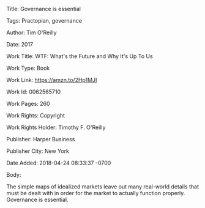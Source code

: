 Title:  Governance is essential

Tags:   Practopian, governance

Author: Tim O'Reilly

Date:   2017

Work Title: WTF: What's the Future and Why It's Up To Us

Work Type: Book

Work Link: https://amzn.to/2Hp1MJI

Work Id: 0062565710

Work Pages: 260

Work Rights: Copyright

Work Rights Holder: Timothy F. O'Reilly

Publisher: Harper Business

Publisher City: New York

Date Added: 2018-04-24 08:33:37 -0700

Body: 

The simple maps of idealized markets leave out many real-world details that must be dealt with in order for the market to actually function properly. Governance is essential. 


